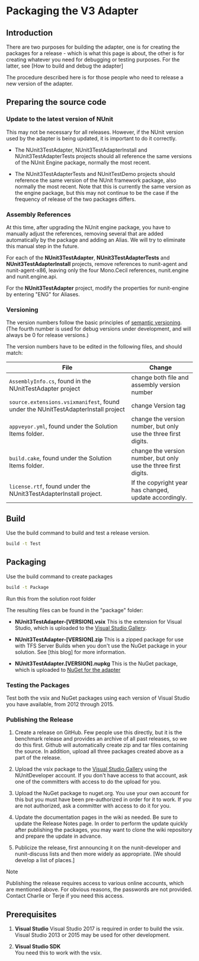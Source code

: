 # Packaging the V3 Adapter

## Introduction

There are two purposes for building the adapter, one is for creating the packages for a  release - which is what this page is about, the other is for creating whatever you need for debugging or testing purposes.  For the latter, see [How to build and debug the adapter]

The procedure described here is for those people who need to release a new version of the adapter.

## Preparing the source code

### Update to the latest version of NUnit

This may not be necessary for all releases. However, if the NUnit version used by the adapter is being updated, it is important to do it correctly.

* The NUnit3TestAdapter, NUnit3TestAdapterInstall and NUnit3TestAdapterTests projects should all reference the same versions of the NUnit Engine package, normally the most recent.

* The NUnit3TestAdapterTests and NUnitTestDemo projects should reference the same version of the NUnit framework package, also normally the most recent. Note that this is currently the same version as the engine package, but this may not continue to be the case if the frequency of release of the two packages differs.

### Assembly References

At this time, after upgrading the NUnit engine package, you have to manually adjust the references, removing several that are added automatically by the package and adding an Alias. We will try to eliminate this manual step in the future.

For each of the **NUnit3TestAdapter**, **NUnit3TestAdapterTests** and **NUnit3TestAdapterInstall** projects, remove references to nunit-agent and nunit-agent-x86, leaving only the four Mono.Cecil references, nunit.engine and nunit.engine.api.

For the **NUnit3TestAdapter** project, modify the properties for nunit-engine by entering "ENG" for Aliases.

### Versioning

The version numbers follow the basic principles of [semantic versioning].
(The fourth number is used for debug versions under development, and will always be 0 for release versions.)

The version numbers have to be edited in the following files, and should match:

| File | Change |
| ---- | ------ |
| `AssemblyInfo.cs`, found in the NUnitTestAdapter project | change both file and assembly version number |
| `source.extensions.vsixmanifest`, found under the NUnitTestAdapterInstall project | change Version tag |
| `appveyor.yml`, found under the Solution Items folder. | change the version number, but only use the three first digits.|
| `build.cake`, found under the Solution Items folder. | change the version number, but only use the three first digits.|
| `license.rtf`, found under the NUnit3TestAdapterInstall project. | If the copyright year has changed, update accordingly.|

## Build

Use the build command to build and test a release version.

   ```cmd
   build -t Test
   ```

## Packaging

Use the build command to create packages

```cmd
build -t Package
```

Run this from the solution root folder

The resulting files can be found in the "package" folder:

* **NUnit3TestAdapter-[VERSION].vsix**  This is the extension for Visual Studio, which is uploaded to the [Visual Studio Gallery].

* **NUnit3TestAdapter-[VERSION].zip**  This is a zipped package for use with TFS Server Builds when you don't use the NuGet package in your solution. See  [this blog] for more information.

* **NUnit3TestAdapter.[VERSION].nupkg** This is the NuGet package, which is uploaded to [NuGet for the adapter]

### Testing the Packages

Test both the vsix and NuGet packages using each version of Visual Studio you have available, from 2012 through 2015.

### Publishing the Release

1. Create a release on GitHub. Few people use this directly, but it is the benchmark release and provides an archive of all past releases, so we do this first. Github will automatically create zip and tar files containing the source. In addition, upload all three packages created above as a part of the release.

2. Upload the vsix package to the [Visual Studio Gallery] using the NUnitDeveloper account. If you don't have access to that account, ask one of the committers with access to do the upload for you.

3. Upload the NuGet package to nuget.org. You use your own account for this but you must have been pre-authorized in order for it to work. If you are not authorized, ask a committer with access to do it for you.

4. Update the documentation pages in the wiki as needed. Be sure to update the Release Notes page. In order to perform the update quickly after publishing the packages, you may want to clone the wiki repository and prepare the update in advance.

5. Publicize the release, first announcing it on the nunit-developer and nunit-discuss lists and then more widely as appropriate. [We should develop a list of places.]

> [!NOTE]
> Publishing the release requires access to various online accounts, which are mentioned above. For obvious reasons, the passwords are not provided. Contact Charlie or Terje if you need this access.

## Prerequisites

1. **Visual Studio**
   Visual Studio 2017 is required in order to build the vsix. Visual Studio 2013 or 2015 may be used for other development.

2. **Visual Studio SDK**  
   You need this to work with the vsix.

[semantic versioning]:https://semver.org/
[Visual Studio Gallery]:https://visualstudiogallery.msdn.microsoft.com/0da0f6bd-9bb6-4ae3-87a8-537788622f2d
[NuGet for the adapter]:https://www.nuget.org/packages/NUnitTestAdapter/
[NuGet for the adapter with framework]:http://www.nuget.org/packages/NUnitTestAdapter.WithFramework/
[nunit.org repository]:http://github.com/nunit/nunit.org
